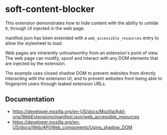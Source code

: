 # soft-content-blocker

This extension demonstrates how to hide content with the ability to unhide it,
through UI injected in the web page.

manifest.json has been extended with a `web_accessible_resources` entry to
allow the stylesheet to load.

Web pages are inherently untrustworthy from an extension's point of view. The
web page can modify, spoof and interact with any DOM elements that are injected
by the extension.

The example uses closed shadow DOM to prevent websites from directly interacting
with the extension UI, and to prevent websites from being able to fingerprint
users through leaked extension URLs.

## Documentation

* https://developer.mozilla.org/en-US/docs/Mozilla/Add-ons/WebExtensions/manifest.json/web_accessible_resources
* https://developer.mozilla.org/en-US/docs/Web/API/Web_components/Using_shadow_DOM

